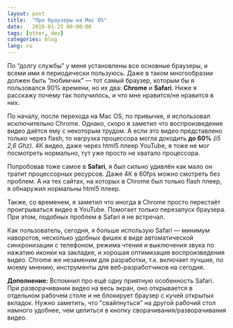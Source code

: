 ```yaml
---
layout: post
title:  "Про браузеры на Mac OS"
date:   2016-01-25 00:00:00
tags: [other, dev]
categories: blog
lang: ru
---
```


По “долгу службы” у меня установлены все основные браузеры, и всеми ими я периодически пользуюсь. Даже в таком многообразии должен быть “любимчик” — тот самый браузер, которым бы я пользовался 90% времени, но их два: **Chrome** и **Safari**. Ниже я расскажу почему так получилось, и что мне нравится/не нравится в них.

По началу, после перехода на Mac OS, по привычке, я использовал исключительно Chrome. Однако, скоро я заметил что воспроизведение видео даётся ему с некоторым трудом. А если это видео представлено только через flash, то нагрузка процессора могла доходить **до 60%** _(i5 2,6 Ghz)_. 4К видео, даже через html5 плеер YouTube, я тоже не мог посмотреть нормально, тут уже просто не хватало процессора.

Попробовав тоже самое в **Safari**, я был сильно удивлён как мало он тратит процессорных ресурсов. Даже 4К в 60fps можно смотреть без проблем. А на тех сайтах, на которых в Chrome был только flash плеер, я обнаружил нормальны html5 плеер.

Также, со временем, я заметил что иногда в Chrome просто перестаёт проигрываться видео в YouTube. Помогает только перезапуск браузера. При этом, подобных проблем в Safari я не встречал.

Как пользователь, сегодня, я больше использую Safari — минимум наворотов, несколько удобных фишек в виде автоматической синхронизации с телефоном, режима чтения и выключения звука по нажатию иконки на закладке, и хорошая оптимизация воспроизведения видео. Chrome же незаменим для разработки, т.к. включает лучшие, по моему мнению, инструменты для веб-разработчиков на сегодня.

**Дополнение:** Вспомнил про ещё одну приятную особенность Safari. При разворачивании видео на весь экран, оно открывается в отдельном рабочем столе и не блокирует браузер с кучей открытых вкладок. Нужно заметить, что "свайпнуться" на другой рабочий стол намного удобнее, чем целиться в кнопку сворачивания/разворачивания видео.

